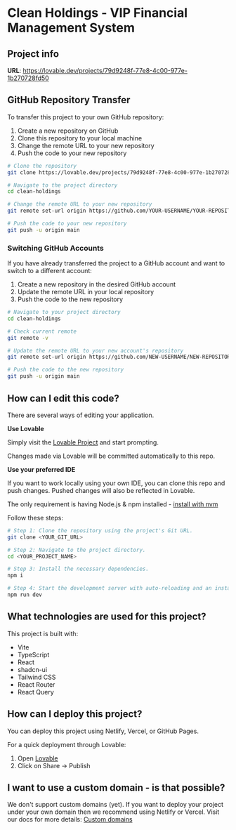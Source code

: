 

# Clean Holdings - VIP Financial Management System

## Project info

**URL**: https://lovable.dev/projects/79d9248f-77e8-4c00-977e-1b270728fd50

## GitHub Repository Transfer

To transfer this project to your own GitHub repository:

1. Create a new repository on GitHub
2. Clone this repository to your local machine
3. Change the remote URL to your new repository
4. Push the code to your new repository

```sh
# Clone the repository
git clone https://lovable.dev/projects/79d9248f-77e8-4c00-977e-1b270728fd50.git clean-holdings

# Navigate to the project directory
cd clean-holdings

# Change the remote URL to your new repository
git remote set-url origin https://github.com/YOUR-USERNAME/YOUR-REPOSITORY.git

# Push the code to your new repository
git push -u origin main
```

### Switching GitHub Accounts

If you have already transferred the project to a GitHub account and want to switch to a different account:

1. Create a new repository in the desired GitHub account
2. Update the remote URL in your local repository
3. Push the code to the new repository

```sh
# Navigate to your project directory
cd clean-holdings

# Check current remote
git remote -v

# Update the remote URL to your new account's repository
git remote set-url origin https://github.com/NEW-USERNAME/NEW-REPOSITORY.git

# Push the code to the new repository
git push -u origin main
```

## How can I edit this code?

There are several ways of editing your application.

**Use Lovable**

Simply visit the [Lovable Project](https://lovable.dev/projects/79d9248f-77e8-4c00-977e-1b270728fd50) and start prompting.

Changes made via Lovable will be committed automatically to this repo.

**Use your preferred IDE**

If you want to work locally using your own IDE, you can clone this repo and push changes. Pushed changes will also be reflected in Lovable.

The only requirement is having Node.js & npm installed - [install with nvm](https://github.com/nvm-sh/nvm#installing-and-updating)

Follow these steps:

```sh
# Step 1: Clone the repository using the project's Git URL.
git clone <YOUR_GIT_URL>

# Step 2: Navigate to the project directory.
cd <YOUR_PROJECT_NAME>

# Step 3: Install the necessary dependencies.
npm i

# Step 4: Start the development server with auto-reloading and an instant preview.
npm run dev
```

## What technologies are used for this project?

This project is built with:

- Vite
- TypeScript
- React
- shadcn-ui
- Tailwind CSS
- React Router
- React Query

## How can I deploy this project?

You can deploy this project using Netlify, Vercel, or GitHub Pages.

For a quick deployment through Lovable:
1. Open [Lovable](https://lovable.dev/projects/79d9248f-77e8-4c00-977e-1b270728fd50)
2. Click on Share -> Publish

## I want to use a custom domain - is that possible?

We don't support custom domains (yet). If you want to deploy your project under your own domain then we recommend using Netlify or Vercel. Visit our docs for more details: [Custom domains](https://docs.lovable.dev/tips-tricks/custom-domain/)

